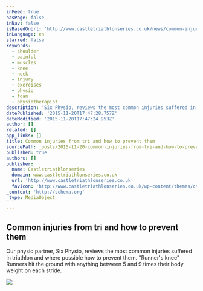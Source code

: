 ```yaml
---
inFeed: true
hasPage: false
inNav: false
isBasedOnUrl: 'http://www.castletriathlonseries.co.uk/news/common-injuries-from-tri-and-how-to-prevent-them/#story'
inLanguage: en
starred: false
keywords:
  - shoulder
  - painful
  - muscles
  - knee
  - neck
  - injury
  - exercises
  - physio
  - foam
  - physiotherapist
description: 'Six Physio, reviews the most common injuries suffered in triathlon and where possible how to prevent them. '
datePublished: '2015-11-20T17:47:28.757Z'
dateModified: '2015-11-20T17:47:24.953Z'
author: []
related: []
app_links: []
title: Common injuries from tri and how to prevent them
sourcePath: _posts/2015-11-20-common-injuries-from-tri-and-how-to-prevent-them-or-castle-tr.md
published: true
authors: []
publisher:
  name: Castletriathlonseries
  domain: www.castletriathlonseries.co.uk
  url: 'http://www.castletriathlonseries.co.uk'
  favicon: 'http://www.castletriathlonseries.co.uk/wp-content/themes/cts/images/favicon.ico'
_context: 'http://schema.org'
_type: MediaObject

---
```

<article style=""><h1>Common injuries from tri and how to prevent them</h1><p>Our physio partner, Six Physio, reviews the most common injuries suffered in triathlon and where possible how to prevent them. "Runner's knee" Runners hit the ground with anything between 5 and 9 times their body weight on each stride.</p><img src="http://www.castletriathlonseries.co.uk/wp-content/uploads/2015/11/Chantilly_SUN-770.jpg" /></article>